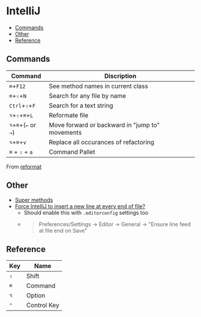 # IntelliJ

<!-- TOC depthFrom:2 -->

- [Commands](#commands)
- [Other](#other)
- [Reference](#reference)

<!-- /TOC -->

## Commands

Command | Discription
--- | ---
`⌘`+`F12` | See method names in current class
`⌘`+`⇧`+`N` | Search for any file by name
`Ctrl`+`⇧`+`F` | Search for a text string
`⌥`+`⇧`+`⌘`+`L` | Reformate file
`⌥`+`⌘`+(`←` or `→`) | Move forward or backward in "jump to" movements
`⌥`+`⌘`+`v` | Replace all occurances of refactoring
`⌘` + `⇧` + `a` | Command Pallet

From [reformat](https://www.jetbrains.com/help/idea/editor-basics.html#reformat_rearrange_code)

## Other

- [Super methods](https://www.jetbrains.com/help/idea/navigating-to-super-method-or-implementation.html)
- [Force IntelliJ to insert a new line at every end of file?](https://stackoverflow.com/questions/16761227/how-to-make-intellij-idea-insert-a-new-line-at-every-end-of-file)
    - Should enable this with `.editorconfig` settings too
    - > Preferences/Settings → Editor → General → "Ensure line feed at file end on Save"

## Reference

Key | Name
--- | ---
`⇧` | Shift
`⌘` | Command
`⌥` | Option
`⌃` | Control Key
